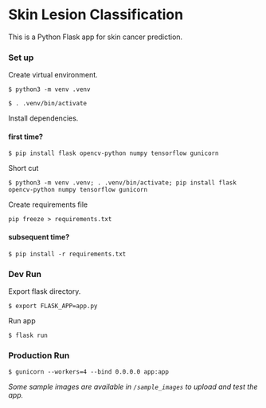 # Skin Lesion Classification

This is a Python Flask app for skin cancer prediction.

### Set up

Create virtual environment.

```
$ python3 -m venv .venv
```

```
$ . .venv/bin/activate
```

Install dependencies.

#### first time?

```
$ pip install flask opencv-python numpy tensorflow gunicorn
```

Short cut

```
$ python3 -m venv .venv; . .venv/bin/activate; pip install flask opencv-python numpy tensorflow gunicorn
```
Create requirements file
```
pip freeze > requirements.txt
```

#### subsequent time?

```
$ pip install -r requirements.txt
```

### Dev Run

Export flask directory.

```
$ export FLASK_APP=app.py
```

Run app

```
$ flask run
```

### Production Run

```
$ gunicorn --workers=4 --bind 0.0.0.0 app:app
```

_Some sample images are available in `/sample_images` to upload and test the app._

